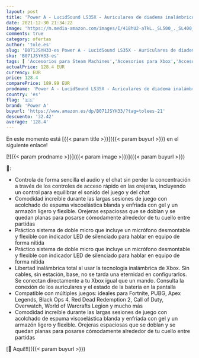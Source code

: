 ```yaml
---
layout: post
title: 'Power A - LucidSound LS35X - Auriculares de diadema inalámbricos de sonido envolvente  licencia oficial para Xbox Serie X y Xbox One  con micro  funcionan con cable para PS4  PC  Nintendo Switch  Mac  iOS'
date: 2021-12-30 21:34:22
image: 'https://m.media-amazon.com/images/I/418hU2-aTkL._SL500_._SL400_.jpg'
comments: true
category: ofertas
author: 'tole.es'
slug: 'B071JSYH33-es Power A - LucidSound LS35X - Auriculares de diadema...'
sku: 'B071JSYH33-es'
tags: [ 'Accesorios para Steam Machines','Accesorios para Xbox','Accesorios para Xbox One','Accesorios para Xbox Series X y S','Auriculares gaming para Xbox One','Auriculares para Xbox Series X y S','Hardware y juegos para Xbox One','Hardware y juegos para Xbox Series X y S','Sistemas heredados','Sistemas heredados de Xbox','Steam Machines: Juegos, consolas y accesorios','Videojuegos','Xbox: Juegos, consolas y accesorios','nintendo','power a','ps4','xbox', ]
actualPrice: 128.4 EUR
currency: EUR
price: 128.4
comparePrice: 189.99 EUR
prodname: 'Power A - LucidSound LS35X - Auriculares de diadema inalámbricos de sonido envolvente  licencia oficial para Xbox Serie X y Xbox One  con micro  funcionan con cable para PS4  PC  Nintendo Switch  Mac  iOS'
country: 'es'
flag: '🇪🇸'
brand: 'Power A'
buyurl: 'https://www.amazon.es/dp/B071JSYH33/?tag=tolees-21'
descuento: '32.42'
average: '128.4'
---
```


En este momento está [{{< param title >}}]({{< param buyurl >}}) en el siguiente enlace!

[![{{< param prodname >}}]({{< param image >}})]({{< param buyurl >}})

🔎:

- Controla de forma sencilla el audio y el chat sin perder la concentración a través de los controles de acceso rápido en las orejeras, incluyendo un control para equilibrar el sonido del juego y del chat
- Comodidad increíble durante las largas sesiones de juego con acolchado de espuma viscoelástica blanda y enfriada con gel y un armazón ligero y flexible. Orejeras espaciosas que se doblan y se quedan planas para posarse cómodamente alrededor de tu cuello entre partidas
- Práctico sistema de doble micro que incluye un micrófono desmontable y flexible con indicador LED de silenciado para hablar en equipo de forma nítida
- Práctico sistema de doble micro que incluye un micrófono desmontable y flexible con indicador LED de silenciado para hablar en equipo de forma nítida
- Libertad inalámbrica total al usar la tecnología inalámbrica de Xbox. Sin cables, sin estación, base, no se tarda una eternidad en configurarlos. Se conectan directamente a tu Xbox igual que un mando. Consulta la conexión de los auriculares y el estado de la batería en la pantalla
- Compatible con múltiples juegos: ideales para Fortnite, PUBG, Apex Legends, Black Ops 4, Red Dead Redemption 2, Call of Duty, Overwatch, World of Warcrafts Legion y mucho más
- Comodidad increíble durante las largas sesiones de juego con acolchado de espuma viscoelástica blanda y enfriada con gel y un armazón ligero y flexible. Orejeras espaciosas que se doblan y se quedan planas para posarse cómodamente alrededor de tu cuello entre partidas

[🛒 Aquí!!!]({{< param buyurl >}})
